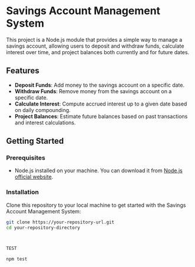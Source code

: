 # Savings Account Management System

This project is a Node.js module that provides a simple way to manage a savings account, allowing users to deposit and withdraw funds, calculate interest over time, and project balances both currently and for future dates.

## Features

- **Deposit Funds**: Add money to the savings account on a specific date.
- **Withdraw Funds**: Remove money from the savings account on a specific date.
- **Calculate Interest**: Compute accrued interest up to a given date based on daily compounding.
- **Project Balances**: Estimate future balances based on past transactions and interest calculations.

## Getting Started

### Prerequisites

- Node.js installed on your machine. You can download it from [Node.js official website](https://nodejs.org/).

### Installation

Clone this repository to your local machine to get started with the Savings Account Management System:

```bash
git clone https://your-repository-url.git
cd your-repository-directory



TEST

npm test
